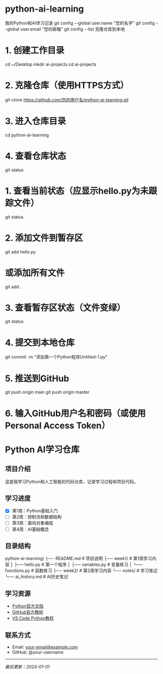 # python-ai-learning
我的Python和AI学习记录
git config --global user.name "您的名字"
git config --global user.email "您的邮箱"
git config --list
克隆仓库到本地
# 1. 创建工作目录
cd ~/Desktop
mkdir ai-projects
cd ai-projects

# 2. 克隆仓库（使用HTTPS方式）
git clone https://github.com/您的用户名/python-ai-learning.git

# 3. 进入仓库目录
cd python-ai-learning

# 4. 查看仓库状态
git status
# 1. 查看当前状态（应显示hello.py为未跟踪文件）
git status

# 2. 添加文件到暂存区
git add hello.py

# 或添加所有文件
git add .

# 3. 查看暂存区状态（文件变绿）
git status

# 4. 提交到本地仓库
git commit -m "添加第一个Python程序Untitled-1.py"

# 5. 推送到GitHub
git push origin main
git push origin master

# 6. 输入GitHub用户名和密码（或使用Personal Access Token）
# Python AI学习仓库

## 项目介绍
这是我学习Python和人工智能的代码仓库，记录学习过程和项目代码。

## 学习进度
- [x] 第1周：Python基础入门
- [ ] 第2周：控制流和数据结构
- [ ] 第3周：面向对象编程
- [ ] 第4周：AI基础概念

## 目录结构
python-ai-learning/ ├── README.md # 项目说明 ├── week1/ # 第1周学习内容 │ ├── hello.py # 第一个程序 │ ├── variables.py # 变量练习 │ └── functions.py # 函数练习 ├── week2/ # 第2周学习内容 └── notes/ # 学习笔记 └── ai_history.md # AI历史笔记
## 学习资源
- [Python官方文档](https://docs.python.org/3/)
- [GitHub官方教程](https://docs.github.com/cn)
- [VS Code Python教程](https://code.visualstudio.com/docs/python/python-tutorial)

## 联系方式
- Email: your-email@example.com
- GitHub: @your-username

---
*最后更新：2024-01-01*
